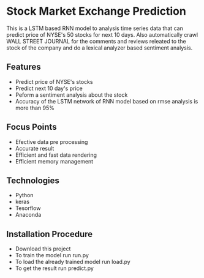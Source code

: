 # Stock Market Exchange Prediction
This is a LSTM based RNN model to analysis time series data that can predict price of NYSE's 50 stocks for next 10 days. 
Also automatically crawl WALL STREET JOURNAL for the comments and reviews  releated to the stock of the company and do a lexical analyzer based sentiment analysis. 

## Features
* Predict price of NYSE's stocks 
* Predict next 10 day's price
* Peform a sentiment analysis about the stock
* Accuracy of the LSTM network of RNN model based on rmse analysis is more than 95%  

## Focus Points
* Efective data pre processing 
* Accurate result
* Efficient and fast data rendering
* Efficient memory management


## Technologies
* Python
* keras
* Tesorflow
* Anaconda

## Installation Procedure
* Download this project 
* To train the model run run.py
* To load the already trained model run load.py
* To get the result run predict.py
